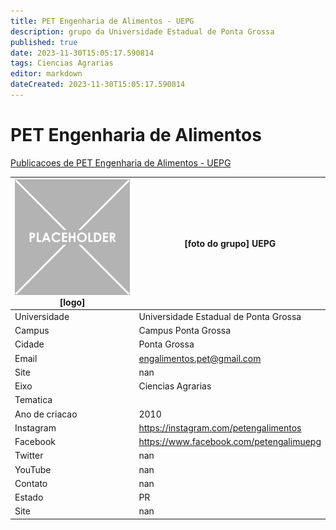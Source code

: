 ```yaml
---
title: PET Engenharia de Alimentos - UEPG
description: grupo da Universidade Estadual de Ponta Grossa
published: true
date: 2023-11-30T15:05:17.590814
tags: Ciencias Agrarias
editor: markdown
dateCreated: 2023-11-30T15:05:17.590814
---
```


# PET Engenharia de Alimentos

[Publicacoes de PET Engenharia de Alimentos - UEPG](/atividade/20PETEngenhariadeAlimentosUEPG/feed)

| ![placeholder.png](/placeholder.png) [logo] | [foto do grupo] UEPG         |
| ------------------------------------------- | ------------------------------------------------- |
| Universidade                                | Universidade Estadual de Ponta Grossa      |
| Campus                                      | Campus Ponta Grossa            |
| Cidade                                      | Ponta Grossa             |
| Email                                       | engalimentos.pet@gmail.com             |
| Site                                        | nan              |
| Eixo                                        | Ciencias Agrarias              |
| Tematica                                    |           |
| Ano de criacao                              | 2010        |
| Instagram                                   | https://instagram.com/petengalimentos         |
| Facebook                                    | https://www.facebook.com/petengalimuepg          |
| Twitter                                     | nan           |
| YouTube                                     | nan           |
| Contato                                     | nan         |
| Estado                                      |  PR            |
| Site                                        | nan |
